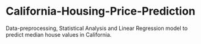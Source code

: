 # California-Housing-Price-Prediction
Data-preprocessing, Statistical Analysis and Linear Regression model to predict median house values in California.
